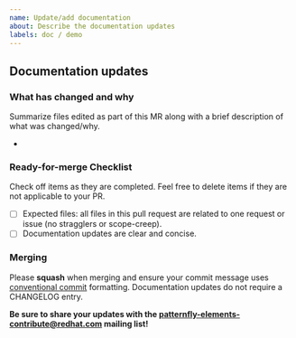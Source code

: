 ```yaml
---
name: Update/add documentation
about: Describe the documentation updates
labels: doc / demo
---
```


## Documentation updates


### What has changed and why

Summarize files edited as part of this MR along with a brief description of what was changed/why.

- 


### Ready-for-merge Checklist

Check off items as they are completed.  Feel free to delete items if they are not applicable to your PR.

- [ ] Expected files: all files in this pull request are related to one request or issue (no stragglers or scope-creep).
- [ ] Documentation updates are clear and concise.

### Merging

Please **squash** when merging and ensure your commit message uses [conventional commit](https://www.conventionalcommits.org/en/v1.0.0/#summary) formatting.  Documentation updates do not require a CHANGELOG entry.

**Be sure to share your updates with the [patternfly-elements-contribute@redhat.com](mailto:patternfly-elements-contribute@redhat.com) mailing list!**

